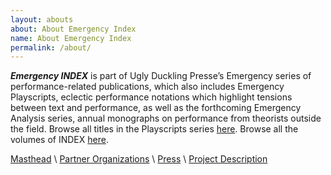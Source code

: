 ```yaml
---
layout: abouts
about: About Emergency Index
name: About Emergency Index
permalink: /about/
---
```


_**Emergency INDEX**_ is part of Ugly Duckling Presse’s Emergency series of performance-related publications, which also includes Emergency Playscripts, eclectic performance notations which highlight tensions between text and performance, as well as the forthcoming Emergency Analysis series, annual monographs on performance from theorists outside the field. Browse all titles in the Playscripts series [here](http://www.uglyducklingpresse.org/catalog/?series=Emergency-Playscripts). Browse all the volumes of INDEX [here](https://www.uglyducklingpresse.org/catalog/?series=Emergency-Index).

[Masthead](masthead) \\
[Partner Organizations](partner-organizations) \\
[Press](press) \\
[Project Description](project-description)
